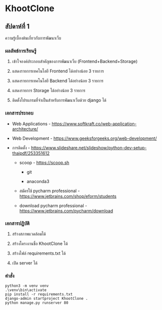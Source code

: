 # KhootClone

## สัปดาห์ที่ 1

ความรู้เบื้องต้นเกี่ยวกับการพัฒนาเว็บ

### ผลลัพธ์การเรียนรู้

1. เข้าใจองค์ประกอบสำคัญของการพัฒนาเว็บ (Frontend+Backend+Storage)

2. แสดงรายการเทคโนโลยี Frontend ได้อย่างน้อย 3 รายการ

3. แสดงรายการเทคโนโลยี Backend ได้อย่างน้อย 3 รายการ

4. แสดงรายการ Storage ได้อย่างน้อย 3 รายการ

5. ติดตั้งโปรแกรมที่จำเป็นสำหรับการพัฒนาเว็บด้วย django ได้

### เอกสารประกอบ

* Web Applications - https://www.softkraft.co/web-application-architecture/

* Web Development - https://www.geeksforgeeks.org/web-development/

* การติดตั้ง - https://www.slideshare.net/slideshow/python-dev-setup-thaipdf/253351612 

  - scoop - https://scoop.sh

     - git

     - anaconda3

  - สมัครใช้ pycharm professional - https://www.jetbrains.com/shop/eform/students

  - download pycharm professional - https://www.jetbrains.com/pycharm/download 

### เอกสารปฏิบัติ

1. สร้างสภาพแวดล้อมได้

2. สร้างโครงงานชื่อ KhootClone ได้

3. สร้างไฟล์ requirements.txt ได้

4. เปิด server ได้

### คำสั่ง

```
python3 -m venv venv
.\venv\bin\activate
pip install -r requirements.txt
django-admin startproject KhootClone .
python manage.py runserver 80
```

